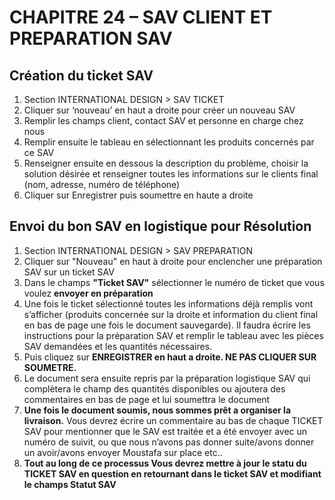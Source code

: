 # CHAPITRE 24 – SAV CLIENT ET PREPARATION SAV 

## Création du ticket SAV

1. Section INTERNATIONAL DESIGN > SAV TICKET
2. Cliquer sur ‘nouveau’ en haut a droite pour créer un nouveau SAV
3. Remplir les champs client, contact SAV et personne en charge chez nous 
4. Remplir ensuite le tableau en sélectionnant les produits concernés par ce SAV 
5. Renseigner ensuite en dessous la description du problème, choisir la solution désirée et renseigner toutes les informations sur le clients final (nom, adresse, numéro de téléphone) 
6. Cliquer sur Enregistrer puis soumettre en haute a droite

## Envoi du bon SAV en logistique pour Résolution

1. Section INTERNATIONAL DESIGN > SAV PREPARATION
2. Cliquer sur "Nouveau" en haut à droite pour enclencher une préparation SAV sur un ticket SAV
3. Dans le champs **"Ticket SAV"** sélectionner le numéro de ticket que vous voulez **envoyer en préparation**
4. Une fois le ticket sélectionné toutes les informations déjà remplis vont s’afficher (produits concernée sur la droite et information du client final en bas de page une fois le document sauvegarde). Il faudra écrire les instructions pour la préparation SAV et remplir le tableau avec les pièces SAV demandées et les quantités nécessaires.
5. Puis cliquez sur **ENREGISTRER en haut a droite. NE PAS CLIQUER SUR SOUMETRE.**
6. Le document sera ensuite repris par la préparation logistique SAV qui complètera le champ des quantités disponibles ou ajoutera des commentaires en bas de page et lui soumettra le document
7. **Une fois le document soumis, nous sommes prêt a organiser la livraison.** Vous devrez écrire un commentaire au bas de chaque TICKET SAV pour mentionner que le SAV est traitée et a été envoyer avec un numéro de suivit, ou que nous n’avons pas donner suite/avons donner un avoir/avons envoyer Moustafa sur place etc.. 
8. **Tout au long de ce processus Vous devrez mettre à jour le statu du TICKET SAV en question en retournant dans le ticket SAV et modifiant le champs Statut SAV**

